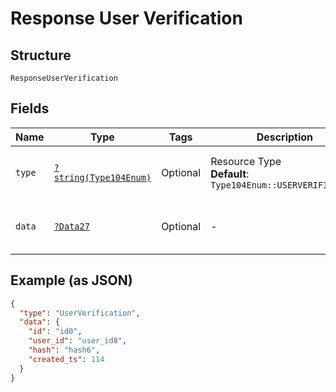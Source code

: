 
# Response User Verification

## Structure

`ResponseUserVerification`

## Fields

| Name | Type | Tags | Description | Getter | Setter |
|  --- | --- | --- | --- | --- | --- |
| `type` | [`?string(Type104Enum)`](../../doc/models/type-104-enum.md) | Optional | Resource Type<br>**Default**: `Type104Enum::USERVERIFICATION` | getType(): ?string | setType(?string type): void |
| `data` | [`?Data27`](../../doc/models/data-27.md) | Optional | - | getData(): ?Data27 | setData(?Data27 data): void |

## Example (as JSON)

```json
{
  "type": "UserVerification",
  "data": {
    "id": "id0",
    "user_id": "user_id8",
    "hash": "hash6",
    "created_ts": 114
  }
}
```

